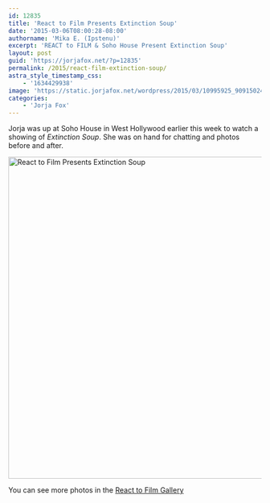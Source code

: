 ```yaml
---
id: 12835
title: 'React to Film Presents Extinction Soup'
date: '2015-03-06T08:00:28-08:00'
authorname: 'Mika E. (Ipstenu)'
excerpt: 'REACT to FILM & Soho House Present Extinction Soup'
layout: post
guid: 'https://jorjafox.net/?p=12835'
permalink: /2015/react-film-extinction-soup/
astra_style_timestamp_css:
    - '1634429938'
image: 'https://static.jorjafox.net/wordpress/2015/03/10995925_909150242440098_5228811761156874794_n.jpg'
categories:
    - 'Jorja Fox'
---
```


Jorja was up at Soho House in West Hollywood earlier this week to watch a showing of _Extinction Soup_. She was on hand for chatting and photos before and after.

<a href="https://jorjafox.net/gallery/pub/animals/20150302-react/"><img src="//jfo-static.net/wordpress/2015/03/10995925_909150242440098_5228811761156874794_n.jpg" alt="React to Film Presents Extinction Soup" width="960" height="640" class="aligncenter size-full wp-image-12840" /></a>

You can see more photos in the <a href="https://jorjafox.net/gallery/pub/animals/20150302-react/">React to Film Gallery</a>

